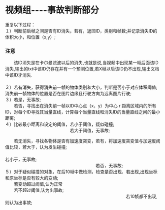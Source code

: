 # 视频组----事故判断部分
重复以下过程：<br>
１）判断前后帧之间是否有ID消失，若有，返回ID，类别和帧数;并记录消失ID的体积大小，和位置（x,y）;<br>
### 注意<br>
　　该ID消失是在卡尔曼滤波以后的消失,也就是说,当视频中出现某一帧后面该ID消失,输出的txt中该ID仍存在并有一个预测位置,若X帧以后该ID仍不出现,输出文档中该ID才消失.<br>
                                    　　　　　　　　　　　　　　　　　　　　　　　　　　　　　　　　　　　　　　　　　　　　　　　                                   
２）若有消失，获得消失前一帧的物体类别和大小，判断是否小于对应体积阈值;消失前一帧物体的位置是否在图片边缘且行驶方向为远离图片行驶;<br>
３）若是，无事故;<br>
　　若否，寻找出在消失前一帧以ID中心点（x，y）为中心 r 距离区域内的所有ID，对每个ID寻找其当量直线，计算每个当量直线和消失ID的当量直线之间的最小距离;<br>
４）比较最小距离和设定的阈值，若小于阈值，疑似碰撞;<br>
　　　　　　　　　　　　　　　若大于阈值，无事故;<br>
                                                                                                                                    
　　若无消失，寻找各物体是否有加速度突变，若有，将加速度突变值与加速度阈值比较，若大于，认为发生碰撞;<br>
　　　　　　　　　　　　　　　　　　　　　　　　　　　　　　　　　　　　　　　　若小于，无事故;<br>
　　　　　　　　　　　　　　　　　　　　　若否，无事故;<br>
５）对于疑似碰撞的对象，在后10帧中做检测，检查是否出现，若出现,出现坐标和原坐标是否有较大的变动;<br>
　　若变动超过阈值,认为正常<br>
　　若不超过阈值,认为出事故;<br>
　　　　　　　　　　　　　　　　　　　　　　　　　　　　若10帧都不出现,则认为出事故;<br>
                                                                                          
